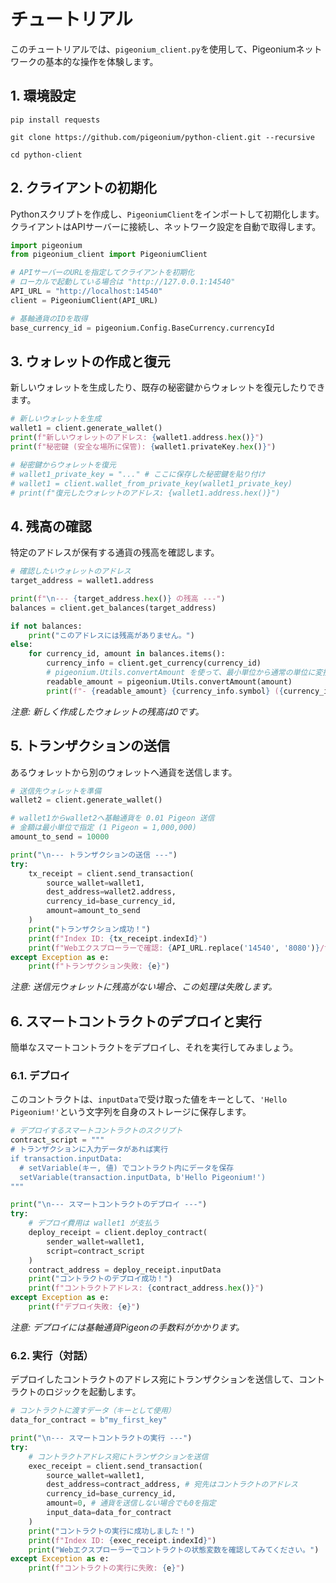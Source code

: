 # チュートリアル

このチュートリアルでは、`pigeonium_client.py`を使用して、Pigeoniumネットワークの基本的な操作を体験します。


## 1\. 環境設定

```
pip install requests

git clone https://github.com/pigeonium/python-client.git --recursive

cd python-client
```


## 2\. クライアントの初期化

Pythonスクリプトを作成し、`PigeoniumClient`をインポートして初期化します。クライアントはAPIサーバーに接続し、ネットワーク設定を自動で取得します。

```python
import pigeonium
from pigeonium_client import PigeoniumClient

# APIサーバーのURLを指定してクライアントを初期化
# ローカルで起動している場合は "http://127.0.0.1:14540"
API_URL = "http://localhost:14540" 
client = PigeoniumClient(API_URL)

# 基軸通貨のIDを取得
base_currency_id = pigeonium.Config.BaseCurrency.currencyId
```


## 3\. ウォレットの作成と復元

新しいウォレットを生成したり、既存の秘密鍵からウォレットを復元したりできます。

```python
# 新しいウォレットを生成
wallet1 = client.generate_wallet()
print(f"新しいウォレットのアドレス: {wallet1.address.hex()}")
print(f"秘密鍵 (安全な場所に保管): {wallet1.privateKey.hex()}")

# 秘密鍵からウォレットを復元
# wallet1_private_key = "..." # ここに保存した秘密鍵を貼り付け
# wallet1 = client.wallet_from_private_key(wallet1_private_key)
# print(f"復元したウォレットのアドレス: {wallet1.address.hex()}")
```


## 4\. 残高の確認

特定のアドレスが保有する通貨の残高を確認します。

```python
# 確認したいウォレットのアドレス
target_address = wallet1.address

print(f"\n--- {target_address.hex()} の残高 ---")
balances = client.get_balances(target_address)

if not balances:
    print("このアドレスには残高がありません。")
else:
    for currency_id, amount in balances.items():
        currency_info = client.get_currency(currency_id)
        # pigeonium.Utils.convertAmount を使って、最小単位から通常の単位に変換
        readable_amount = pigeonium.Utils.convertAmount(amount)
        print(f"- {readable_amount} {currency_info.symbol} ({currency_info.name})")
```

*注意: 新しく作成したウォレットの残高は0です。*


## 5\. トランザクションの送信

あるウォレットから別のウォレットへ通貨を送信します。

```python
# 送信先ウォレットを準備
wallet2 = client.generate_wallet()

# wallet1からwallet2へ基軸通貨を 0.01 Pigeon 送信
# 金額は最小単位で指定 (1 Pigeon = 1,000,000)
amount_to_send = 10000 

print("\n--- トランザクションの送信 ---")
try:
    tx_receipt = client.send_transaction(
        source_wallet=wallet1,
        dest_address=wallet2.address,
        currency_id=base_currency_id,
        amount=amount_to_send
    )
    print("トランザクション成功！")
    print(f"Index ID: {tx_receipt.indexId}")
    print(f"Webエクスプローラーで確認: {API_URL.replace('14540', '8080')}/transaction.html?id={tx_receipt.indexId}")
except Exception as e:
    print(f"トランザクション失敗: {e}")

```

*注意: 送信元ウォレットに残高がない場合、この処理は失敗します。*


## 6\. スマートコントラクトのデプロイと実行

簡単なスマートコントラクトをデプロイし、それを実行してみましょう。

### 6.1. デプロイ

このコントラクトは、`inputData`で受け取った値をキーとして、`'Hello Pigeonium!'`という文字列を自身のストレージに保存します。

```python
# デプロイするスマートコントラクトのスクリプト
contract_script = """
# トランザクションに入力データがあれば実行
if transaction.inputData:
  # setVariable(キー, 値) でコントラクト内にデータを保存
  setVariable(transaction.inputData, b'Hello Pigeonium!')
"""

print("\n--- スマートコントラクトのデプロイ ---")
try:
    # デプロイ費用は wallet1 が支払う
    deploy_receipt = client.deploy_contract(
        sender_wallet=wallet1,
        script=contract_script
    )
    contract_address = deploy_receipt.inputData
    print("コントラクトのデプロイ成功！")
    print(f"コントラクトアドレス: {contract_address.hex()}")
except Exception as e:
    print(f"デプロイ失敗: {e}")
```

*注意: デプロイには基軸通貨Pigeonの手数料がかかります。*

### 6.2. 実行（対話）

デプロイしたコントラクトのアドレス宛にトランザクションを送信して、コントラクトのロジックを起動します。

```python
# コントラクトに渡すデータ（キーとして使用）
data_for_contract = b"my_first_key"

print("\n--- スマートコントラクトの実行 ---")
try:
    # コントラクトアドレス宛にトランザクションを送信
    exec_receipt = client.send_transaction(
        source_wallet=wallet1,
        dest_address=contract_address, # 宛先はコントラクトのアドレス
        currency_id=base_currency_id,
        amount=0, # 通貨を送信しない場合でも0を指定
        input_data=data_for_contract
    )
    print("コントラクトの実行に成功しました！")
    print(f"Index ID: {exec_receipt.indexId}")
    print("Webエクスプローラーでコントラクトの状態変数を確認してみてください。")
except Exception as e:
    print(f"コントラクトの実行に失敗: {e}")
```
